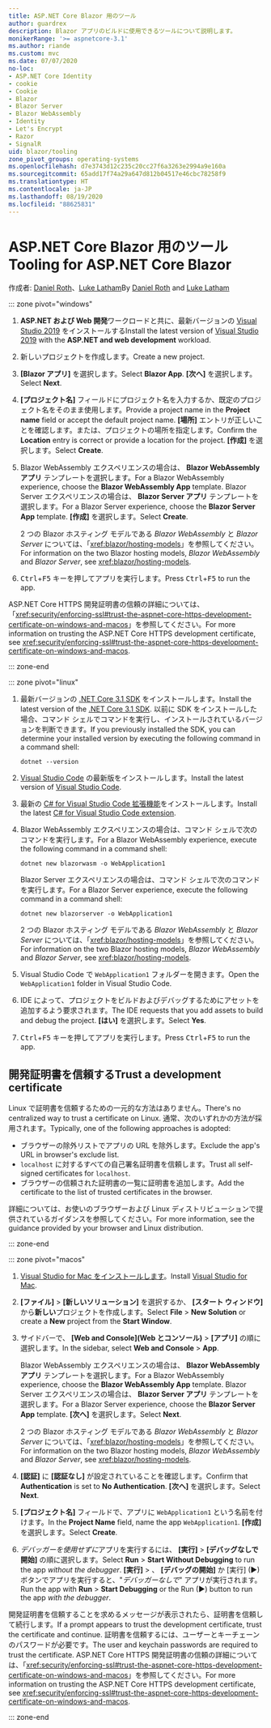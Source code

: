 ```yaml
---
title: ASP.NET Core Blazor 用のツール
author: guardrex
description: Blazor アプリのビルドに使用できるツールについて説明します。
monikerRange: '>= aspnetcore-3.1'
ms.author: riande
ms.custom: mvc
ms.date: 07/07/2020
no-loc:
- ASP.NET Core Identity
- cookie
- Cookie
- Blazor
- Blazor Server
- Blazor WebAssembly
- Identity
- Let's Encrypt
- Razor
- SignalR
uid: blazor/tooling
zone_pivot_groups: operating-systems
ms.openlocfilehash: d7e3743d12c235c20cc27f6a3263e2994a9e160a
ms.sourcegitcommit: 65add17f74a29a647d812b04517e46cbc78258f9
ms.translationtype: HT
ms.contentlocale: ja-JP
ms.lasthandoff: 08/19/2020
ms.locfileid: "88625831"
---
```

# <a name="tooling-for-aspnet-core-no-locblazor"></a><span data-ttu-id="3024c-103">ASP.NET Core Blazor 用のツール</span><span class="sxs-lookup"><span data-stu-id="3024c-103">Tooling for ASP.NET Core Blazor</span></span>

<span data-ttu-id="3024c-104">作成者: [Daniel Roth](https://github.com/danroth27)、[Luke Latham](https://github.com/guardrex)</span><span class="sxs-lookup"><span data-stu-id="3024c-104">By [Daniel Roth](https://github.com/danroth27) and [Luke Latham](https://github.com/guardrex)</span></span>

::: zone pivot="windows"

1. <span data-ttu-id="3024c-105">**ASP.NET および Web 開発**ワークロードと共に、最新バージョンの [Visual Studio 2019](https://visualstudio.microsoft.com/downloads/) をインストールする</span><span class="sxs-lookup"><span data-stu-id="3024c-105">Install the latest version of [Visual Studio 2019](https://visualstudio.microsoft.com/downloads/) with the **ASP.NET and web development** workload.</span></span>

1. <span data-ttu-id="3024c-106">新しいプロジェクトを作成します。</span><span class="sxs-lookup"><span data-stu-id="3024c-106">Create a new project.</span></span>

1. <span data-ttu-id="3024c-107">**[Blazor アプリ]** を選択します。</span><span class="sxs-lookup"><span data-stu-id="3024c-107">Select **Blazor App**.</span></span> <span data-ttu-id="3024c-108">**[次へ]** を選択します。</span><span class="sxs-lookup"><span data-stu-id="3024c-108">Select **Next**.</span></span>

1. <span data-ttu-id="3024c-109">**[プロジェクト名]** フィールドにプロジェクト名を入力するか、既定のプロジェクト名をそのまま使用します。</span><span class="sxs-lookup"><span data-stu-id="3024c-109">Provide a project name in the **Project name** field or accept the default project name.</span></span> <span data-ttu-id="3024c-110">**[場所]** エントリが正しいことを確認します。または、プロジェクトの場所を指定します。</span><span class="sxs-lookup"><span data-stu-id="3024c-110">Confirm the **Location** entry is correct or provide a location for the project.</span></span> <span data-ttu-id="3024c-111">**[作成]** を選択します。</span><span class="sxs-lookup"><span data-stu-id="3024c-111">Select **Create**.</span></span>

1. <span data-ttu-id="3024c-112">Blazor WebAssembly エクスペリエンスの場合は、 **Blazor WebAssembly アプリ** テンプレートを選択します。</span><span class="sxs-lookup"><span data-stu-id="3024c-112">For a Blazor WebAssembly experience, choose the **Blazor WebAssembly App** template.</span></span> <span data-ttu-id="3024c-113">Blazor Server エクスペリエンスの場合は、 **Blazor Server アプリ** テンプレートを選択します。</span><span class="sxs-lookup"><span data-stu-id="3024c-113">For a Blazor Server experience, choose the **Blazor Server App** template.</span></span> <span data-ttu-id="3024c-114">**[作成]** を選択します。</span><span class="sxs-lookup"><span data-stu-id="3024c-114">Select **Create**.</span></span>

   <span data-ttu-id="3024c-115">2 つの Blazor ホスティング モデルである *Blazor WebAssembly* と *Blazor Server* については、「<xref:blazor/hosting-models>」を参照してください。</span><span class="sxs-lookup"><span data-stu-id="3024c-115">For information on the two Blazor hosting models, *Blazor WebAssembly* and *Blazor Server*, see <xref:blazor/hosting-models>.</span></span>

1. <span data-ttu-id="3024c-116"><kbd>Ctrl</kbd>+<kbd>F5</kbd> キーを押してアプリを実行します。</span><span class="sxs-lookup"><span data-stu-id="3024c-116">Press <kbd>Ctrl</kbd>+<kbd>F5</kbd> to run the app.</span></span>

<span data-ttu-id="3024c-117">ASP.NET Core HTTPS 開発証明書の信頼の詳細については、「<xref:security/enforcing-ssl#trust-the-aspnet-core-https-development-certificate-on-windows-and-macos>」を参照してください。</span><span class="sxs-lookup"><span data-stu-id="3024c-117">For more information on trusting the ASP.NET Core HTTPS development certificate, see <xref:security/enforcing-ssl#trust-the-aspnet-core-https-development-certificate-on-windows-and-macos>.</span></span>

::: zone-end

::: zone pivot="linux"

1. <span data-ttu-id="3024c-118">最新バージョンの [.NET Core 3.1 SDK](https://dotnet.microsoft.com/download/dotnet-core/3.1) をインストールします。</span><span class="sxs-lookup"><span data-stu-id="3024c-118">Install the latest version of the [.NET Core 3.1 SDK](https://dotnet.microsoft.com/download/dotnet-core/3.1).</span></span> <span data-ttu-id="3024c-119">以前に SDK をインストールした場合、コマンド シェルでコマンドを実行し、インストールされているバージョンを判断できます。</span><span class="sxs-lookup"><span data-stu-id="3024c-119">If you previously installed the SDK, you can determine your installed version by executing the following command in a command shell:</span></span>

   ```dotnetcli
   dotnet --version
   ```

1. <span data-ttu-id="3024c-120">[Visual Studio Code](https://code.visualstudio.com/) の最新版をインストールします。</span><span class="sxs-lookup"><span data-stu-id="3024c-120">Install the latest version of [Visual Studio Code](https://code.visualstudio.com/).</span></span>

1. <span data-ttu-id="3024c-121">最新の [C# for Visual Studio Code 拡張機能](https://marketplace.visualstudio.com/items?itemName=ms-dotnettools.csharp)をインストールします。</span><span class="sxs-lookup"><span data-stu-id="3024c-121">Install the latest [C# for Visual Studio Code extension](https://marketplace.visualstudio.com/items?itemName=ms-dotnettools.csharp).</span></span>

1. <span data-ttu-id="3024c-122">Blazor WebAssembly エクスペリエンスの場合は、コマンド シェルで次のコマンドを実行します。</span><span class="sxs-lookup"><span data-stu-id="3024c-122">For a Blazor WebAssembly experience, execute the following command in a command shell:</span></span>

   ```dotnetcli
   dotnet new blazorwasm -o WebApplication1
   ```

   <span data-ttu-id="3024c-123">Blazor Server エクスペリエンスの場合は、コマンド シェルで次のコマンドを実行します。</span><span class="sxs-lookup"><span data-stu-id="3024c-123">For a Blazor Server experience, execute the following command in a command shell:</span></span>

   ```dotnetcli
   dotnet new blazorserver -o WebApplication1
   ```

   <span data-ttu-id="3024c-124">2 つの Blazor ホスティング モデルである *Blazor WebAssembly* と *Blazor Server* については、「<xref:blazor/hosting-models>」を参照してください。</span><span class="sxs-lookup"><span data-stu-id="3024c-124">For information on the two Blazor hosting models, *Blazor WebAssembly* and *Blazor Server*, see <xref:blazor/hosting-models>.</span></span>

1. <span data-ttu-id="3024c-125">Visual Studio Code で `WebApplication1` フォルダーを開きます。</span><span class="sxs-lookup"><span data-stu-id="3024c-125">Open the `WebApplication1` folder in Visual Studio Code.</span></span>

1. <span data-ttu-id="3024c-126">IDE によって、プロジェクトをビルドおよびデバッグするためにアセットを追加するよう要求されます。</span><span class="sxs-lookup"><span data-stu-id="3024c-126">The IDE requests that you add assets to build and debug the project.</span></span> <span data-ttu-id="3024c-127">**[はい]** を選択します。</span><span class="sxs-lookup"><span data-stu-id="3024c-127">Select **Yes**.</span></span>

1. <span data-ttu-id="3024c-128"><kbd>Ctrl</kbd>+<kbd>F5</kbd> キーを押してアプリを実行します。</span><span class="sxs-lookup"><span data-stu-id="3024c-128">Press <kbd>Ctrl</kbd>+<kbd>F5</kbd> to run the app.</span></span>

## <a name="trust-a-development-certificate"></a><span data-ttu-id="3024c-129">開発証明書を信頼する</span><span class="sxs-lookup"><span data-stu-id="3024c-129">Trust a development certificate</span></span>

<span data-ttu-id="3024c-130">Linux で証明書を信頼するための一元的な方法はありません。</span><span class="sxs-lookup"><span data-stu-id="3024c-130">There's no centralized way to trust a certificate on Linux.</span></span> <span data-ttu-id="3024c-131">通常、次のいずれかの方法が採用されます。</span><span class="sxs-lookup"><span data-stu-id="3024c-131">Typically, one of the following approaches is adopted:</span></span>

* <span data-ttu-id="3024c-132">ブラウザーの除外リストでアプリの URL を除外します。</span><span class="sxs-lookup"><span data-stu-id="3024c-132">Exclude the app's URL in browser's exclude list.</span></span>
* <span data-ttu-id="3024c-133">`localhost` に対するすべての自己署名証明書を信頼します。</span><span class="sxs-lookup"><span data-stu-id="3024c-133">Trust all self-signed certificates for `localhost`.</span></span>
* <span data-ttu-id="3024c-134">ブラウザーの信頼された証明書の一覧に証明書を追加します。</span><span class="sxs-lookup"><span data-stu-id="3024c-134">Add the certificate to the list of trusted certificates in the browser.</span></span>

<span data-ttu-id="3024c-135">詳細については、お使いのブラウザーおよび Linux ディストリビューションで提供されているガイダンスを参照してください。</span><span class="sxs-lookup"><span data-stu-id="3024c-135">For more information, see the guidance provided by your browser and Linux distribution.</span></span>

::: zone-end

::: zone pivot="macos"

1. <span data-ttu-id="3024c-136">[Visual Studio for Mac をインストールします](https://visualstudio.microsoft.com/vs/mac/)。</span><span class="sxs-lookup"><span data-stu-id="3024c-136">Install [Visual Studio for Mac](https://visualstudio.microsoft.com/vs/mac/).</span></span>

1. <span data-ttu-id="3024c-137">**[ファイル]**  >  **[新しいソリューション]** を選択するか、 **[スタート ウィンドウ]** から**新しい**プロジェクトを作成します。</span><span class="sxs-lookup"><span data-stu-id="3024c-137">Select **File** > **New Solution** or create a **New** project from the **Start Window**.</span></span>

1. <span data-ttu-id="3024c-138">サイドバーで、 **[Web and Console]\(Web とコンソール\)**  >  **[アプリ]** の順に選択します。</span><span class="sxs-lookup"><span data-stu-id="3024c-138">In the sidebar, select **Web and Console** > **App**.</span></span>

   <span data-ttu-id="3024c-139">Blazor WebAssembly エクスペリエンスの場合は、 **Blazor WebAssembly アプリ** テンプレートを選択します。</span><span class="sxs-lookup"><span data-stu-id="3024c-139">For a Blazor WebAssembly experience, choose the **Blazor WebAssembly App** template.</span></span> <span data-ttu-id="3024c-140">Blazor Server エクスペリエンスの場合は、 **Blazor Server アプリ** テンプレートを選択します。</span><span class="sxs-lookup"><span data-stu-id="3024c-140">For a Blazor Server experience, choose the **Blazor Server App** template.</span></span> <span data-ttu-id="3024c-141">**[次へ]** を選択します。</span><span class="sxs-lookup"><span data-stu-id="3024c-141">Select **Next**.</span></span>

   <span data-ttu-id="3024c-142">2 つの Blazor ホスティング モデルである *Blazor WebAssembly* と *Blazor Server* については、「<xref:blazor/hosting-models>」を参照してください。</span><span class="sxs-lookup"><span data-stu-id="3024c-142">For information on the two Blazor hosting models, *Blazor WebAssembly* and *Blazor Server*, see <xref:blazor/hosting-models>.</span></span>

1. <span data-ttu-id="3024c-143">**[認証]** に **[認証なし]** が設定されていることを確認します。</span><span class="sxs-lookup"><span data-stu-id="3024c-143">Confirm that **Authentication** is set to **No Authentication**.</span></span> <span data-ttu-id="3024c-144">**[次へ]** を選択します。</span><span class="sxs-lookup"><span data-stu-id="3024c-144">Select **Next**.</span></span>

1. <span data-ttu-id="3024c-145">**[プロジェクト名]** フィールドで、アプリに `WebApplication1` という名前を付けます。</span><span class="sxs-lookup"><span data-stu-id="3024c-145">In the **Project Name** field, name the app `WebApplication1`.</span></span> <span data-ttu-id="3024c-146">**[作成]** を選択します。</span><span class="sxs-lookup"><span data-stu-id="3024c-146">Select **Create**.</span></span>

1. <span data-ttu-id="3024c-147">*デバッガーを使用せずに*アプリを実行するには、 **[実行]**  >  **[デバッグなしで開始]** の順に選択します。</span><span class="sxs-lookup"><span data-stu-id="3024c-147">Select **Run** > **Start Without Debugging** to run the app *without the debugger*.</span></span> <span data-ttu-id="3024c-148">**[実行]**  > 、 **[デバッグの開始]** か [実行] (&#9654;) ボタンでアプリを実行すると、"*デバッガーなしで*" アプリが実行されます。</span><span class="sxs-lookup"><span data-stu-id="3024c-148">Run the app with **Run** > **Start Debugging** or the Run (&#9654;) button to run the app *with the debugger*.</span></span>

<span data-ttu-id="3024c-149">開発証明書を信頼することを求めるメッセージが表示されたら、証明書を信頼して続行します。</span><span class="sxs-lookup"><span data-stu-id="3024c-149">If a prompt appears to trust the development certificate, trust the certificate and continue.</span></span> <span data-ttu-id="3024c-150">証明書を信頼するには、ユーザーとキーチェーンのパスワードが必要です。</span><span class="sxs-lookup"><span data-stu-id="3024c-150">The user and keychain passwords are required to trust the certificate.</span></span> <span data-ttu-id="3024c-151">ASP.NET Core HTTPS 開発証明書の信頼の詳細については、「<xref:security/enforcing-ssl#trust-the-aspnet-core-https-development-certificate-on-windows-and-macos>」を参照してください。</span><span class="sxs-lookup"><span data-stu-id="3024c-151">For more information on trusting the ASP.NET Core HTTPS development certificate, see <xref:security/enforcing-ssl#trust-the-aspnet-core-https-development-certificate-on-windows-and-macos>.</span></span>

::: zone-end

